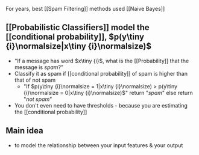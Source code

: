 For years, best [[Spam Filtering]] methods used [[Naive Bayes]]

## [[Probabilistic Classifiers]] model the [[conditional probability]], $p(y\tiny {i}\normalsize|x\tiny {i}\normalsize)$
- "If a message has word $x\tiny {i}$, what is the [[Probability]] that the message is $spam$?"
- Classify it as spam if [[conditional probability]] of spam is higher than that of not spam
	- "If $p(y\tiny {i}\normalsize = 1|x\tiny {i}\normalsize) > p(y\tiny {i}\normalsize = 0|x\tiny {i}\normalsize)$" return "$spam$" else return "$not\ spam$"
- You don't even need to have thresholds - because you are estimating the [[conditional probability]]
## Main idea
- to model the relationship between your input features & your output